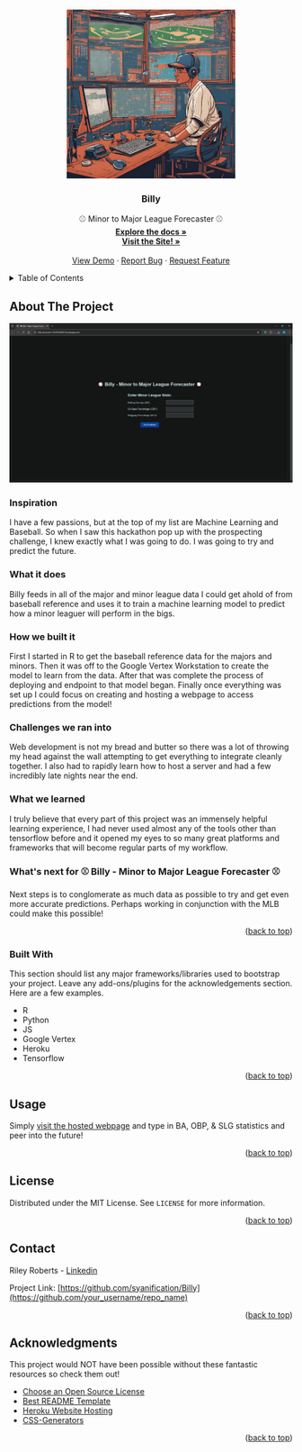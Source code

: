 <!-- Improved compatibility of back to top link: See: https://github.com/othneildrew/Best-README-Template/pull/73 -->
<a id="readme-top"></a>
<!--
*** Thanks for checking out the Best-README-Template. If you have a suggestion
*** that would make this better, please fork the repo and create a pull request
*** or simply open an issue with the tag "enhancement".
*** Don't forget to give the project a star!
*** Thanks again! Now go create something AMAZING! :D
-->



<!-- PROJECT SHIELDS -->
<!--
*** I'm using markdown "reference style" links for readability.
*** Reference links are enclosed in brackets [ ] instead of parentheses ( ).
*** See the bottom of this document for the declaration of the reference variables
*** for contributors-url, forks-url, etc. This is an optional, concise syntax you may use.
*** https://www.markdownguide.org/basic-syntax/#reference-style-links



<!-- PROJECT LOGO -->
<br />
<div align="center">
  <a href="https://github.com/syanification/Billy">
    <img src="images/billy-image.png" alt="Logo" width="300" height="300">
  </a>

  <h3 align="center">Billy</h3>

  <p align="center">
    ⚾ Minor to Major League Forecaster ⚾
    <br />
    <a href="https://github.com/syanification/Billy"><strong>Explore the docs »</strong></a>
    <br />
    <a href="https://billy-forecaster-35cf250c0967.herokuapp.com/"><strong>Visit the Site! »</strong></a>
    <br />
    <br />
    <a href="https://youtu.be/8zYbjrqWoa4">View Demo</a>
    &middot;
    <a href="https://github.com/syanification/Billy/issues/new?labels=bug&template=bug-report---.md">Report Bug</a>
    &middot;
    <a href="https://github.com/syanification/Billy/issues/new?labels=enhancement&template=feature-request---.md">Request Feature</a>
  </p>
</div>



<!-- TABLE OF CONTENTS -->
<details>
  <summary>Table of Contents</summary>
  <ol>
    <li>
      <a href="#about-the-project">About The Project</a>
      <ul>
        <li><a href="#built-with">Built With</a></li>
      </ul>
    </li>
    <li><a href="#license">License</a></li>
    <li><a href="#contact">Contact</a></li>
    <li><a href="#acknowledgments">Acknowledgments</a></li>
  </ol>
</details>



<!-- ABOUT THE PROJECT -->
## About The Project

[![Product Name Screen Shot][product-screenshot]](https://github.com/syanification/Billy)

### Inspiration
I have a few passions, but at the top of my list are Machine Learning and Baseball. So when I saw this hackathon pop up with the prospecting challenge, I knew exactly what I was going to do. I was going to try and predict the future.

### What it does
Billy feeds in all of the major and minor league data I could get ahold of from baseball reference and uses it to train a machine learning model to predict how a minor leaguer will perform in the bigs.

### How we built it
First I started in R to get the baseball reference data for the majors and minors. Then it was off to the Google Vertex Workstation to create the model to learn from the data. After that was complete the process of deploying and endpoint to that model began. Finally once everything was set up I could focus on creating and hosting a webpage to access predictions from the model!

### Challenges we ran into
Web development is not my bread and butter so there was a lot of throwing my head against the wall attempting to get everything to integrate cleanly together. I also had to rapidly learn how to host a server and had a few incredibly late nights near the end.

### What we learned
I truly believe that every part of this project was an immensely helpful learning experience, I had never used almost any of the tools other than tensorflow before and it opened my eyes to so many great platforms and frameworks that will become regular parts of my workflow.

### What's next for ⚾ Billy - Minor to Major League Forecaster ⚾
Next steps is to conglomerate as much data as possible to try and get even more accurate predictions. Perhaps working in conjunction with the MLB could make this possible!


<p align="right">(<a href="#readme-top">back to top</a>)</p>



### Built With

This section should list any major frameworks/libraries used to bootstrap your project. Leave any add-ons/plugins for the acknowledgements section. Here are a few examples.

- R
- Python
- JS
- Google Vertex
- Heroku
- Tensorflow

<p align="right">(<a href="#readme-top">back to top</a>)</p>




<!-- USAGE EXAMPLES -->
## Usage

Simply [visit the hosted webpage](https://billy-forecaster-35cf250c0967.herokuapp.com/) and type in BA, OBP, & SLG statistics and peer into the future!

<p align="right">(<a href="#readme-top">back to top</a>)</p>



<!-- LICENSE -->
## License

Distributed under the MIT License. See `LICENSE` for more information.

<p align="right">(<a href="#readme-top">back to top</a>)</p>



<!-- CONTACT -->
## Contact

Riley Roberts - [Linkedin](https://www.linkedin.com/in/riley-roberts-26648a232/)

Project Link: [https://github.com/syanification/Billy](https://github.com/your_username/repo_name)

<p align="right">(<a href="#readme-top">back to top</a>)</p>



<!-- ACKNOWLEDGMENTS -->
## Acknowledgments

This project would NOT have been possible without these fantastic resources so check them out!

* [Choose an Open Source License](https://choosealicense.com)
* [Best README Template](https://github.com/othneildrew/Best-README-Template/blob/main/README.md?plain=1)
* [Heroku Website Hosting](https://www.heroku.com/home)
* [CSS-Generators](https://css-generators.com/)

<p align="right">(<a href="#readme-top">back to top</a>)</p>



<!-- MARKDOWN LINKS & IMAGES -->
<!-- https://www.markdownguide.org/basic-syntax/#reference-style-links -->
[contributors-shield]: https://img.shields.io/github/contributors/othneildrew/Best-README-Template.svg?style=for-the-badge
[contributors-url]: https://github.com/othneildrew/Best-README-Template/graphs/contributors
[forks-shield]: https://img.shields.io/github/forks/othneildrew/Best-README-Template.svg?style=for-the-badge
[forks-url]: https://github.com/othneildrew/Best-README-Template/network/members
[stars-shield]: https://img.shields.io/github/stars/othneildrew/Best-README-Template.svg?style=for-the-badge
[stars-url]: https://github.com/othneildrew/Best-README-Template/stargazers
[issues-shield]: https://img.shields.io/github/issues/othneildrew/Best-README-Template.svg?style=for-the-badge
[issues-url]: https://github.com/othneildrew/Best-README-Template/issues
[license-shield]: https://img.shields.io/github/license/othneildrew/Best-README-Template.svg?style=for-the-badge
[license-url]: https://github.com/othneildrew/Best-README-Template/blob/master/LICENSE.txt
[linkedin-shield]: https://img.shields.io/badge/-LinkedIn-black.svg?style=for-the-badge&logo=linkedin&colorB=555
[linkedin-url]: https://linkedin.com/in/othneildrew
[product-screenshot]: images/website_blank.png
[Next.js]: https://img.shields.io/badge/next.js-000000?style=for-the-badge&logo=nextdotjs&logoColor=white
[Next-url]: https://nextjs.org/
[React.js]: https://img.shields.io/badge/React-20232A?style=for-the-badge&logo=react&logoColor=61DAFB
[React-url]: https://reactjs.org/
[Vue.js]: https://img.shields.io/badge/Vue.js-35495E?style=for-the-badge&logo=vuedotjs&logoColor=4FC08D
[Vue-url]: https://vuejs.org/
[Angular.io]: https://img.shields.io/badge/Angular-DD0031?style=for-the-badge&logo=angular&logoColor=white
[Angular-url]: https://angular.io/
[Svelte.dev]: https://img.shields.io/badge/Svelte-4A4A55?style=for-the-badge&logo=svelte&logoColor=FF3E00
[Svelte-url]: https://svelte.dev/
[Laravel.com]: https://img.shields.io/badge/Laravel-FF2D20?style=for-the-badge&logo=laravel&logoColor=white
[Laravel-url]: https://laravel.com
[Bootstrap.com]: https://img.shields.io/badge/Bootstrap-563D7C?style=for-the-badge&logo=bootstrap&logoColor=white
[Bootstrap-url]: https://getbootstrap.com
[JQuery.com]: https://img.shields.io/badge/jQuery-0769AD?style=for-the-badge&logo=jquery&logoColor=white
[JQuery-url]: https://jquery.com 